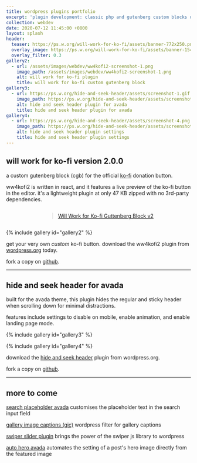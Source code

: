 ```yaml
---
title: wordpress plugins portfolio
excerpt: 'plugin development: classic php and gutenberg custom blocks using react'
collection: webdev
date: 2020-07-12 11:45:00 +0800
layout: splash
header:
  teaser: https://ps.w.org/will-work-for-ko-fi/assets/banner-772x250.png
  overlay_image: https://ps.w.org/will-work-for-ko-fi/assets/banner-1544x500.png
  overlay_filter: 0.3
gallery2:
  - url: /assets/images/webdev/ww4kofi2-screenshot-1.png
    image_path: /assets/images/webdev/ww4kofi2-screenshot-1.png
    alt: will work for ko-fi plugin
    title: will work for ko-fi custom gutenberg block
gallery3:
  - url: https://ps.w.org/hide-and-seek-header/assets/screenshot-1.gif
    image_path: https://ps.w.org/hide-and-seek-header/assets/screenshot-1.gif
    alt: hide and seek header plugin for avada
    title: hide and seek header plugin for avada
gallery4:
  - url: https://ps.w.org/hide-and-seek-header/assets/screenshot-4.png
    image_path: https://ps.w.org/hide-and-seek-header/assets/screenshot-4.png
    alt: hide and seek header plugin settings
    title: hide and seek header plugin settings
---
```


## will work for ko-fi version 2.0.0

a custom gutenberg block (cgb) for the official [ko-fi](https://ko-fi.com/) donation button. 

ww4kofi2 is written in react, and it features a live preview of the ko-fi button in the editor. it's a lightweight plugin at only 47 KB zipped with no 3rd-party dependencies. 

<div style="display: grid; place-items: center;">
<blockquote class="imgur-embed-pub" lang="en" data-id="a/kehtpq5"><a href="//imgur.com/a/kehtpq5">Will Work for Ko-fi Guttenberg Block v2</a></blockquote><script async src="//s.imgur.com/min/embed.js" charset="utf-8"></script>
</div>

{% include gallery id="gallery2" %}

get your very own _custom_ ko-fi button. download the ww4kofi2 plugin from [wordpress.org](https://wordpress.org/plugins/will-work-for-ko-fi/) today.

fork a copy on [github](https://github.com/marklchaves/will-work-for-ko-fi).

---

## hide and seek header for avada

built for the avada theme, this plugin hides the regular and sticky header when scrolling down for minimal distractions.

features include settings to disable on mobile, enable animation, and enable landing page mode.

{% include gallery id="gallery3" %}

{% include gallery id="gallery4" %}

download the [hide and seek header](https://wordpress.org/plugins/hide-and-seek-header/) plugin from wordpress.org.

fork a copy on [github](https://github.com/marklchaves/hide-and-seek-header).

---

## more to come

[search placeholder avada](https://wordpress.org/plugins/search-placeholder-avada/) customises the placeholder text in the search input field

[gallery image captions (gic)](https://wordpress.org/plugins/gallery-image-captions/) wordpress filter for gallery captions

[swiper slider plugin](https://github.com/marklchaves/swiper-slider-plugin) brings the power of the swiper js library to wordpress

[auto hero avada](https://github.com/marklchaves/auto-hero-avada) automates the setting of a post's hero image directly from the featured image
